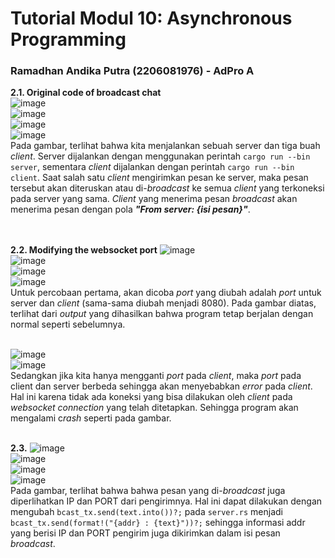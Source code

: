 # Tutorial Modul 10:  Asynchronous Programming
### Ramadhan Andika Putra (2206081976) - AdPro A <br>

**2.1. Original code of broadcast chat**<br>
![image](https://github.com/adhan-857/tutorial-1/assets/119088782/0108e543-1fb4-4503-a206-f54ff3ff395c)<br>
![image](https://github.com/adhan-857/tutorial-1/assets/119088782/b59635e7-e3ef-498e-b93f-14bcd1b70a24)<br>
![image](https://github.com/adhan-857/tutorial-1/assets/119088782/ff1e8144-bab9-49fa-9adb-597502b32a31)<br>
![image](https://github.com/adhan-857/tutorial-1/assets/119088782/a10f46a1-cf6c-44b9-9a8f-db07ac09f755)<br>
Pada gambar, terlihat bahwa kita menjalankan sebuah server dan tiga buah *client*. Server dijalankan dengan menggunakan perintah `cargo run --bin server`, sementara *client* dijalankan dengan perintah `cargo run --bin client`. Saat salah satu *client* mengirimkan pesan ke server, maka pesan tersebut akan diteruskan atau di-*broadcast* ke semua *client* yang terkoneksi pada server yang sama. *Client* yang menerima pesan *broadcast* akan menerima pesan dengan pola ***"From server: {isi pesan}"***.
<br>
<br>
<br>

**2.2. Modifying the websocket port**
![image](https://github.com/adhan-857/tutorial-1/assets/119088782/d1daa9e0-0e8e-437f-ae4b-43dfef33ccab)<br>
![image](https://github.com/adhan-857/tutorial-1/assets/119088782/8be67265-93f8-4097-9513-3fdcb258176f)<br>
![image](https://github.com/adhan-857/tutorial-1/assets/119088782/72c8b32a-b6bf-46d1-b0bc-10755ee46cbf)<br>
![image](https://github.com/adhan-857/tutorial-1/assets/119088782/c70b52a1-7dad-462c-a7da-ce637afd1daa)<br>
Untuk percobaan pertama, akan dicoba *port* yang diubah adalah *port* untuk server dan *client* (sama-sama diubah menjadi 8080). Pada gambar diatas, terlihat dari *output* yang dihasilkan bahwa program tetap berjalan dengan normal seperti sebelumnya.
<br>
<br>

![image](https://github.com/adhan-857/tutorial-1/assets/119088782/c6e5f62a-1eda-45a0-9895-83160d5c63ba)<br>
![image](https://github.com/adhan-857/tutorial-1/assets/119088782/387f196d-017c-4925-904b-0ba089dd2c30)<br>
Sedangkan jika kita hanya mengganti *port* pada *client*, maka *port* pada client dan server berbeda sehingga akan menyebabkan *error* pada *client*. Hal ini karena tidak ada koneksi yang bisa dilakukan oleh *client* pada *websocket connection* yang telah ditetapkan. Sehingga program akan mengalami c*rash* seperti pada gambar.
<br>
<br>

**2.3.**
![image](https://github.com/adhan-857/tutorial-1/assets/119088782/49cdcc45-ca9a-4638-ae29-3c43738afd55)<br>
![image](https://github.com/adhan-857/tutorial-1/assets/119088782/9ec502cc-4ed5-4baa-9fc6-10462fff5f3c)<br>
![image](https://github.com/adhan-857/tutorial-1/assets/119088782/857899d2-743c-4b10-b492-8efe37d6bd17)<br>
![image](https://github.com/adhan-857/tutorial-1/assets/119088782/cc57cc87-d8bf-4731-a830-03cbfe852ff8)<br>
Pada gambar, terlihat bahwa bahwa pesan yang di-*broadcast* juga diperlihatkan IP dan PORT dari pengirimnya. Hal ini dapat dilakukan dengan mengubah `bcast_tx.send(text.into())?;` pada `server.rs` menjadi `bcast_tx.send(format!("{addr} : {text}"))?;` sehingga informasi addr yang berisi IP dan PORT pengirim juga dikirimkan dalam isi pesan *broadcast*.